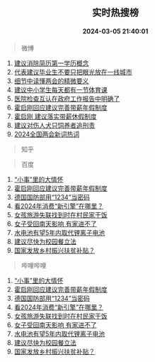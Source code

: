 <div align="center"><h2>实时热搜榜</h2><h4>2024-03-05 21:40:01</h4></div>

> 微博  

1. [建议消除简历第一学历概念](https://s.weibo.com/weibo?q=%23%E5%BB%BA%E8%AE%AE%E6%B6%88%E9%99%A4%E7%AE%80%E5%8E%86%E7%AC%AC%E4%B8%80%E5%AD%A6%E5%8E%86%E6%A6%82%E5%BF%B5%23&t=31&band_rank=1&Refer=top)<br />
2. [代表建议毕业生不要只把眼光放在一线城市](https://s.weibo.com/weibo?q=%23%E4%BB%A3%E8%A1%A8%E5%BB%BA%E8%AE%AE%E6%AF%95%E4%B8%9A%E7%94%9F%E4%B8%8D%E8%A6%81%E5%8F%AA%E6%8A%8A%E7%9C%BC%E5%85%89%E6%94%BE%E5%9C%A8%E4%B8%80%E7%BA%BF%E5%9F%8E%E5%B8%82%23&t=31&band_rank=2&Refer=top)<br />
3. [细节中读懂两会的精微要义](https://s.weibo.com/weibo?q=%23%E7%BB%86%E8%8A%82%E4%B8%AD%E8%AF%BB%E6%87%82%E4%B8%A4%E4%BC%9A%E7%9A%84%E7%B2%BE%E5%BE%AE%E8%A6%81%E4%B9%89%23&t=31&band_rank=3&Refer=top)<br />
4. [建议中小学生每天都有一节体育课](https://s.weibo.com/weibo?q=%23%E5%BB%BA%E8%AE%AE%E4%B8%AD%E5%B0%8F%E5%AD%A6%E7%94%9F%E6%AF%8F%E5%A4%A9%E9%83%BD%E6%9C%89%E4%B8%80%E8%8A%82%E4%BD%93%E8%82%B2%E8%AF%BE%23&t=31&band_rank=4&Refer=top)<br />
5. [医院检查互认在政府工作报告中明确了](https://s.weibo.com/weibo?q=%23%E5%8C%BB%E9%99%A2%E6%A3%80%E6%9F%A5%E4%BA%92%E8%AE%A4%E5%9C%A8%E6%94%BF%E5%BA%9C%E5%B7%A5%E4%BD%9C%E6%8A%A5%E5%91%8A%E4%B8%AD%E6%98%8E%E7%A1%AE%E4%BA%86%23&t=31&band_rank=5&Refer=top)<br />
6. [霍启刚回应建议完善带薪年假制度](https://s.weibo.com/weibo?q=%23%E9%9C%8D%E5%90%AF%E5%88%9A%E5%9B%9E%E5%BA%94%E5%BB%BA%E8%AE%AE%E5%AE%8C%E5%96%84%E5%B8%A6%E8%96%AA%E5%B9%B4%E5%81%87%E5%88%B6%E5%BA%A6%23&t=31&band_rank=6&Refer=top)<br />
7. [霍启刚 建议落实带薪休假制度](https://s.weibo.com/weibo?q=%E9%9C%8D%E5%90%AF%E5%88%9A%20%E5%BB%BA%E8%AE%AE%E8%90%BD%E5%AE%9E%E5%B8%A6%E8%96%AA%E4%BC%91%E5%81%87%E5%88%B6%E5%BA%A6&t=31&band_rank=7&Refer=top)<br />
8. [建议对伤人犬只饲养者追刑责](https://s.weibo.com/weibo?q=%23%E5%BB%BA%E8%AE%AE%E5%AF%B9%E4%BC%A4%E4%BA%BA%E7%8A%AC%E5%8F%AA%E9%A5%B2%E5%85%BB%E8%80%85%E8%BF%BD%E5%88%91%E8%B4%A3%23&t=31&band_rank=8&Refer=top)<br />
9. [2024全国两会新词热词](https://s.weibo.com/weibo?q=%232024%E5%85%A8%E5%9B%BD%E4%B8%A4%E4%BC%9A%E6%96%B0%E8%AF%8D%E7%83%AD%E8%AF%8D%23&t=31&band_rank=9&Refer=top)<br />

> 知乎  


> 百度  

1. [“小事”里的大情怀](https://www.baidu.com/s?wd=%E2%80%9C%E5%B0%8F%E4%BA%8B%E2%80%9D%E9%87%8C%E7%9A%84%E5%A4%A7%E6%83%85%E6%80%80&sa=fyb_news&rsv_dl=fyb_news)<br />
2. [霍启刚回应建议完善带薪年假制度](https://www.baidu.com/s?wd=%E9%9C%8D%E5%90%AF%E5%88%9A%E5%9B%9E%E5%BA%94%E5%BB%BA%E8%AE%AE%E5%AE%8C%E5%96%84%E5%B8%A6%E8%96%AA%E5%B9%B4%E5%81%87%E5%88%B6%E5%BA%A6&sa=fyb_news&rsv_dl=fyb_news)<br />
3. [德国国防部用“1234”当密码](https://www.baidu.com/s?wd=%E5%BE%B7%E5%9B%BD%E5%9B%BD%E9%98%B2%E9%83%A8%E7%94%A8%E2%80%9C1234%E2%80%9D%E5%BD%93%E5%AF%86%E7%A0%81&sa=fyb_news&rsv_dl=fyb_news)<br />
4. [看2024年消费“新引擎”在哪里？](https://www.baidu.com/s?wd=%E7%9C%8B2024%E5%B9%B4%E6%B6%88%E8%B4%B9%E2%80%9C%E6%96%B0%E5%BC%95%E6%93%8E%E2%80%9D%E5%9C%A8%E5%93%AA%E9%87%8C%EF%BC%9F&sa=fyb_news&rsv_dl=fyb_news)<br />
5. [女孩旅游失联找到时在村民家干饭](https://www.baidu.com/s?wd=%E5%A5%B3%E5%AD%A9%E6%97%85%E6%B8%B8%E5%A4%B1%E8%81%94%E6%89%BE%E5%88%B0%E6%97%B6%E5%9C%A8%E6%9D%91%E6%B0%91%E5%AE%B6%E5%B9%B2%E9%A5%AD&sa=fyb_news&rsv_dl=fyb_news)<br />
6. [女子受回南天影响 有家进不了](https://www.baidu.com/s?wd=%E5%A5%B3%E5%AD%90%E5%8F%97%E5%9B%9E%E5%8D%97%E5%A4%A9%E5%BD%B1%E5%93%8D+%E6%9C%89%E5%AE%B6%E8%BF%9B%E4%B8%8D%E4%BA%86&sa=fyb_news&rsv_dl=fyb_news)<br />
7. [水电池有望5年内取代锂离子电池](https://www.baidu.com/s?wd=%E6%B0%B4%E7%94%B5%E6%B1%A0%E6%9C%89%E6%9C%9B5%E5%B9%B4%E5%86%85%E5%8F%96%E4%BB%A3%E9%94%82%E7%A6%BB%E5%AD%90%E7%94%B5%E6%B1%A0&sa=fyb_news&rsv_dl=fyb_news)<br />
8. [建议尽快为校园餐立法](https://www.baidu.com/s?wd=%E5%BB%BA%E8%AE%AE%E5%B0%BD%E5%BF%AB%E4%B8%BA%E6%A0%A1%E5%9B%AD%E9%A4%90%E7%AB%8B%E6%B3%95&sa=fyb_news&rsv_dl=fyb_news)<br />
9. [国家发放乡村振兴扶贫补贴？](https://www.baidu.com/s?wd=%E5%9B%BD%E5%AE%B6%E5%8F%91%E6%94%BE%E4%B9%A1%E6%9D%91%E6%8C%AF%E5%85%B4%E6%89%B6%E8%B4%AB%E8%A1%A5%E8%B4%B4%EF%BC%9F&sa=fyb_news&rsv_dl=fyb_news)<br />

> 哔哩哔哩  

1. [“小事”里的大情怀](https://www.baidu.com/s?wd=%E2%80%9C%E5%B0%8F%E4%BA%8B%E2%80%9D%E9%87%8C%E7%9A%84%E5%A4%A7%E6%83%85%E6%80%80&sa=fyb_news&rsv_dl=fyb_news)<br />
2. [霍启刚回应建议完善带薪年假制度](https://www.baidu.com/s?wd=%E9%9C%8D%E5%90%AF%E5%88%9A%E5%9B%9E%E5%BA%94%E5%BB%BA%E8%AE%AE%E5%AE%8C%E5%96%84%E5%B8%A6%E8%96%AA%E5%B9%B4%E5%81%87%E5%88%B6%E5%BA%A6&sa=fyb_news&rsv_dl=fyb_news)<br />
3. [德国国防部用“1234”当密码](https://www.baidu.com/s?wd=%E5%BE%B7%E5%9B%BD%E5%9B%BD%E9%98%B2%E9%83%A8%E7%94%A8%E2%80%9C1234%E2%80%9D%E5%BD%93%E5%AF%86%E7%A0%81&sa=fyb_news&rsv_dl=fyb_news)<br />
4. [看2024年消费“新引擎”在哪里？](https://www.baidu.com/s?wd=%E7%9C%8B2024%E5%B9%B4%E6%B6%88%E8%B4%B9%E2%80%9C%E6%96%B0%E5%BC%95%E6%93%8E%E2%80%9D%E5%9C%A8%E5%93%AA%E9%87%8C%EF%BC%9F&sa=fyb_news&rsv_dl=fyb_news)<br />
5. [女孩旅游失联找到时在村民家干饭](https://www.baidu.com/s?wd=%E5%A5%B3%E5%AD%A9%E6%97%85%E6%B8%B8%E5%A4%B1%E8%81%94%E6%89%BE%E5%88%B0%E6%97%B6%E5%9C%A8%E6%9D%91%E6%B0%91%E5%AE%B6%E5%B9%B2%E9%A5%AD&sa=fyb_news&rsv_dl=fyb_news)<br />
6. [女子受回南天影响 有家进不了](https://www.baidu.com/s?wd=%E5%A5%B3%E5%AD%90%E5%8F%97%E5%9B%9E%E5%8D%97%E5%A4%A9%E5%BD%B1%E5%93%8D+%E6%9C%89%E5%AE%B6%E8%BF%9B%E4%B8%8D%E4%BA%86&sa=fyb_news&rsv_dl=fyb_news)<br />
7. [水电池有望5年内取代锂离子电池](https://www.baidu.com/s?wd=%E6%B0%B4%E7%94%B5%E6%B1%A0%E6%9C%89%E6%9C%9B5%E5%B9%B4%E5%86%85%E5%8F%96%E4%BB%A3%E9%94%82%E7%A6%BB%E5%AD%90%E7%94%B5%E6%B1%A0&sa=fyb_news&rsv_dl=fyb_news)<br />
8. [建议尽快为校园餐立法](https://www.baidu.com/s?wd=%E5%BB%BA%E8%AE%AE%E5%B0%BD%E5%BF%AB%E4%B8%BA%E6%A0%A1%E5%9B%AD%E9%A4%90%E7%AB%8B%E6%B3%95&sa=fyb_news&rsv_dl=fyb_news)<br />
9. [国家发放乡村振兴扶贫补贴？](https://www.baidu.com/s?wd=%E5%9B%BD%E5%AE%B6%E5%8F%91%E6%94%BE%E4%B9%A1%E6%9D%91%E6%8C%AF%E5%85%B4%E6%89%B6%E8%B4%AB%E8%A1%A5%E8%B4%B4%EF%BC%9F&sa=fyb_news&rsv_dl=fyb_news)<br />
